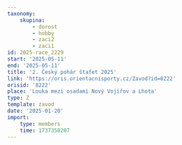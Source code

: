 ```yaml
---
taxonomy:
    skupina:
        - dorost
        - hobby
        - zaci2
        - zaci1
id: 2025-race_2229
start: '2025-05-11'
end: '2025-05-11'
title: '2. Český pohár štafet 2025'
link: 'https://oris.orientacnisporty.cz/Zavod?id=8222'
orisid: '8222'
place: 'Louka mezi osadami Nový Vojířov a Lhota'
type: Z
template: zavod
date: '2025-01-20'
import:
    type: members
    time: 1737358207
---
```


